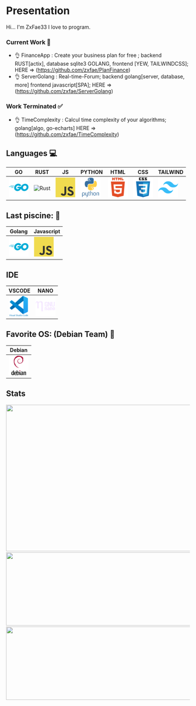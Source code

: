 # Presentation

Hi... I'm ZxFae33
I love to program.

### Current Work 🚀
- 👌 FinanceApp : Create your business plan for free ; backend RUST[actix], database sqlite3 GOLANG, frontend [YEW, TAILWINDCSS]; HERE => (https://github.com/zxfae/PlanFinance)
- :ok_hand: ServerGolang : Real-time-Forum; backend golang[server, database, more] frontend javascript[SPA]; HERE => (https://github.com/zxfae/ServerGolang)


### Work Terminated ✅
- 👌 TimeComplexity : Calcul time complexity of your algorithms; golang[algo, go-echarts] HERE => (https://github.com/zxfae/TimeComplexity)

## Languages :computer:

| GO | RUST | JS | PYTHON | HTML | CSS | TAILWIND
|----------|----------|----------|-----|-----|-----|------|
| <img src="https://github.com/devicons/devicon/blob/master/icons/go/go-original-wordmark.svg" title="Golang" alt="Golang" width="55" height="55"/> | <img src="https://www.rust-lang.org/logos/rust-logo-128x128.png" title="Rust"  alt="Rust" width="55" height="55"/> |  <img src="https://github.com/devicons/devicon/blob/master/icons/javascript/javascript-original.svg" title="JavaScript" alt="JavaScript" width="55" height="55"/> | <img src="https://github.com/devicons/devicon/blob/master/icons/python/python-original-wordmark.svg" title="Python" alt="Python" width="55" height="55"/> |  <img src="https://github.com/devicons/devicon/blob/master/icons/html5/html5-plain-wordmark.svg" title="HTML" alt="HTML" width="55" height="55"/> |<img src="https://github.com/devicons/devicon/blob/master/icons/css3/css3-original-wordmark.svg" title="CSS" alt="CSS" width="55" height="55"/> | <img src="https://github.com/devicons/devicon/blob/master/icons/tailwindcss/tailwindcss-original.svg" title="CSS" alt="CSS" width="55" height="55"/>


## Last piscine: :ocean:

| Golang | Javascript |
|----------|----------|
| <img src="https://github.com/devicons/devicon/blob/master/icons/go/go-original-wordmark.svg" title="Golang" alt="Golang" width="55" height="55"/> |  <img src="https://github.com/devicons/devicon/blob/master/icons/javascript/javascript-original.svg" title="JavaScript" alt="JavaScript" width="55" height="55"/> 

## IDE

| VSCODE | NANO
|----------|----------|
| <img src="https://github.com/devicons/devicon/blob/master/icons/vscode/vscode-original-wordmark.svg" title="VSCode" alt="VSCode" width="55" height="55"/> | <img src="https://github.com/devicons/devicon/blob/master/icons/nano/nano-original-wordmark.svg" title="Nano"  alt="Nano" width="55" height="55"/> |

## Favorite OS: (Debian Team) :floppy_disk:

| Debian |
|----------|
| <img src="https://github.com/devicons/devicon/blob/master/icons/debian/debian-original-wordmark.svg" title="Debian" alt="Debian" width="55" height="55"/>

## Stats
<p align="center">
 <img width="600" height="400" src="https://github-readme-stats.vercel.app/api/top-langs/?username=zxfae&theme=merko&show_icons=true&count_private=true&hide_border=false">
  <img width="600" height="200" src="https://github-readme-stats.vercel.app/api?username=zxfae&theme=merko&show_icons=true&hide_border=false">
  <img width="600" height="200" src="https://github-readme-streak-stats.herokuapp.com/?user=zxfae&theme=merko&hide_border=false">
</p>
